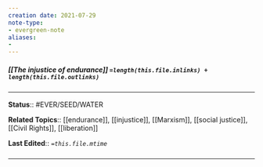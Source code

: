 ```yaml
---
creation date: 2021-07-29
note-type: 
- evergreen-note
aliases:
- 
---
```


##### [[The injustice of endurance]] `=length(this.file.inlinks) + length(this.file.outlinks)`


### <hr class="footnote"/>

**Status**:: #EVER/SEED/WATER  

**Related Topics**:: [[endurance]], [[injustice]], [[Marxism]], [[social justice]], [[Civil Rights]], [[liberation]]

	
**Last Edited**:: *`=this.file.mtime`*
	
### <hr class="references"/>
